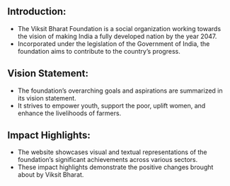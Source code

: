 ## Introduction:
- The Viksit Bharat Foundation is a social organization working towards the vision of making India a fully developed nation by the year 2047.
- Incorporated under the legislation of the Government of India, the foundation aims to contribute to the country’s progress.

## Vision Statement:
- The foundation’s overarching goals and aspirations are summarized in its vision statement.
- It strives to empower youth, support the poor, uplift women, and enhance the livelihoods of farmers.

## Impact Highlights:
- The website showcases visual and textual representations of the foundation’s significant achievements across various sectors.
- These impact highlights demonstrate the positive changes brought about by Viksit Bharat.
